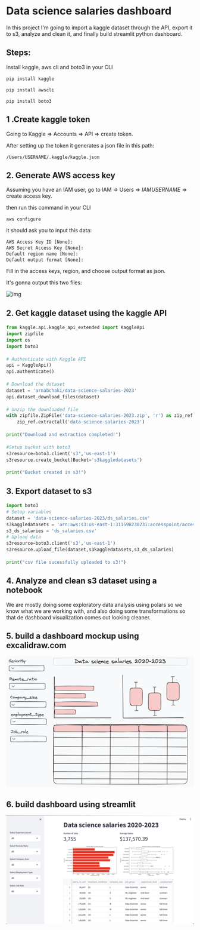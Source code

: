 # Data science salaries dashboard
In this project I'm going to import a kaggle dataset through the API, export it to s3, analyze and clean it, and finally build streamlit python dashboard.

## Steps:
Install kaggle, aws cli and boto3 in your CLI
```
pip install kaggle
```
```
pip install awscli
```
```
pip install boto3
```

## 1 .Create kaggle token
Going to Kaggle => Accounts => API => create token.

After setting up the token it generates a json file in this path:
```
/Users/USERNAME/.kaggle/kaggle.json
```

## 2. Generate AWS access key
Assuming you have an IAM user, go to IAM => Users => *IAMUSERNAME* => create access key.

then run this command in your CLI
```
aws configure
```
it should ask you to input this data:
```
AWS Access Key ID [None]: 
AWS Secret Access Key [None]: 
Default region name [None]: 
Default output format [None]: 
```
Fill in the access keys, region, and choose output format as json.

It's gonna output this two files:

![img](/Screenshot%202023-11-19%20at%201.19.42 AM.png)

## 2. Get kaggle dataset using the kaggle API
```python
from kaggle.api.kaggle_api_extended import KaggleApi
import zipfile
import os
import boto3

# Authenticate with Kaggle API
api = KaggleApi()
api.authenticate()

# Download the dataset
dataset = 'arnabchaki/data-science-salaries-2023'
api.dataset_download_files(dataset)

# Unzip the downloaded file
with zipfile.ZipFile('data-science-salaries-2023.zip', 'r') as zip_ref:
    zip_ref.extractall('data-science-salaries-2023')

print("Download and extraction completed!")

#Setup bucket with boto3
s3resource=boto3.client('s3','us-east-1')
s3resource.create_bucket(Bucket='s3kaggledatasets')

print("Bucket created in s3!")
```

## 3. Export dataset to s3
```python
import boto3
# Setup variables
dataset = 'data-science-salaries-2023/ds_salaries.csv'
s3kaggledatasets = 'arn:aws:s3:us-east-1:311598230231:accesspoint/accesspoint1'
s3_ds_salaries = 'ds_salaries.csv'
# Upload data
s3resource=boto3.client('s3','us-east-1')
s3resource.upload_file(dataset,s3kaggledatasets,s3_ds_salaries)

print("csv file sucessfully uploaded to s3!")
```

## 4. Analyze and clean s3 dataset using a notebook
We are mostly doing some exploratory data analysis using polars so we know what we are working with, and also doing some transformations so that de dashboard visualization comes out looking cleaner.

## 5. build a dashboard mockup using excalidraw.com
![img](/dashboard_mockup.png)

## 6. build dashboard using streamlit
![img](/dashboard_streamlit.png)
